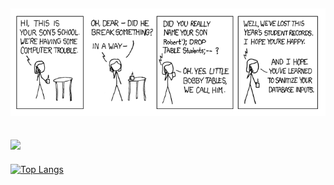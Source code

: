 ![funny comic](vuive.png)
---
![](https://komarev.com/ghpvc/?username=trungIsOnGithhub&color=green&label=Visits)
---
[![Top Langs](https://github-readme-stats.vercel.app/api/top-langs/?username=trungIsOnGithhub&layout=compact&theme=vision-friendly-dark)](https://github.com/anuraghazra/github-readme-stats)
